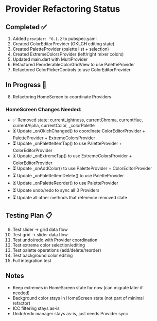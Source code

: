 # Provider Refactoring Status

## Completed ✅
1. Added `provider: ^6.1.2` to pubspec.yaml
2. Created ColorEditorProvider (OKLCH editing state)
3. Created PaletteProvider (palette list + selection)
4. Created ExtremeColorsProvider (left/right mixer colors)
5. Updated main.dart with MultiProvider
6. Refactored ReorderableColorGridView to use PaletteProvider
7. Refactored ColorPickerControls to use ColorEditorProvider

## In Progress 🔄
8. Refactoring HomeScreen to coordinate Providers

### HomeScreen Changes Needed:
- ✅ Removed state: currentLightness, currentChroma, currentHue, currentAlpha, currentColor, _colorPalette
- ⏳ Update _onOklchChanged() to coordinate ColorEditorProvider + PaletteProvider + ExtremeColorsProvider
- ⏳ Update _onPaletteItemTap() to use PaletteProvider + ColorEditorProvider
- ⏳ Update _onExtremeTap() to use ExtremeColorsProvider + ColorEditorProvider
- ⏳ Update _onAddColor() to use PaletteProvider + ColorEditorProvider
- ⏳ Update _onPaletteItemDelete() to use PaletteProvider
- ⏳ Update _onPaletteReorder() to use PaletteProvider
- ⏳ Update undo/redo to sync all 3 Providers
- ⏳ Update all other methods that reference removed state

## Testing Plan 📋
9. Test slider → grid data flow
10. Test grid → slider data flow
11. Test undo/redo with Provider coordination
12. Test extreme color selection/editing
13. Test palette operations (add/delete/reorder)
14. Test background color editing
15. Full integration test

## Notes
- Keep extremes in HomeScreen state for now (can migrate later if needed)
- Background color stays in HomeScreen state (not part of minimal refactor)
- ICC filtering stays as-is
- Undo/redo manager stays as-is, just needs Provider sync

